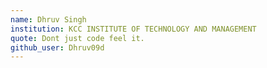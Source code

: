 ```yaml
---
name: Dhruv Singh
institution: KCC INSTITUTE OF TECHNOLOGY AND MANAGEMENT
quote: Dont just code feel it. 
github_user: Dhruv09d
---
```

